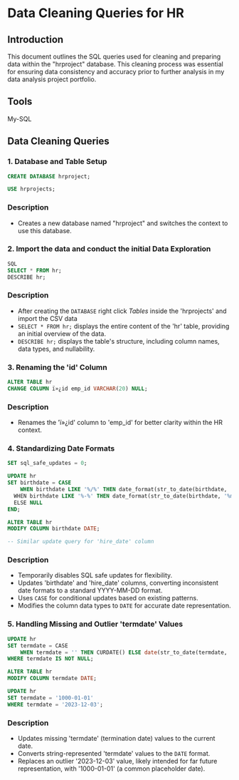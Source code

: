 # Data Cleaning Queries for HR

## Introduction

This document outlines the SQL queries used for cleaning and preparing data within the "hrproject" database. This cleaning process was essential for ensuring data consistency and accuracy prior to further analysis in my data analysis project portfolio.

## Tools

My-SQL

## Data Cleaning Queries

### 1. Database and Table Setup

```sql
CREATE DATABASE hrproject;

USE hrprojects;
```

### Description

* Creates a new database named "hrproject" and switches the context to use this database.

### 2. Import the data and conduct the initial Data Exploration

```sql
SQL
SELECT * FROM hr;
DESCRIBE hr;
```

### Description

* After creating the `DATABASE` right click *Tables* inside the 'hrprojects' and import the CSV data
* `SELECT * FROM hr;` displays the entire content of the 'hr' table, providing an initial overview of the data.
* `DESCRIBE hr;` displays the table's structure, including column names, data types, and nullability.

### 3. Renaming the 'id' Column

```sql
ALTER TABLE hr
CHANGE COLUMN ï»¿id emp_id VARCHAR(20) NULL;
```

### Description

* Renames the 'ï»¿id' column to 'emp_id' for better clarity within the HR context.

### 4. Standardizing Date Formats

```sql
SET sql_safe_updates = 0; 

UPDATE hr
SET birthdate = CASE
	WHEN birthdate LIKE '%/%' THEN date_format(str_to_date(birthdate, '%m/%d/%Y'), '%Y-%m-%d')
  WHEN birthdate LIKE '%-%' THEN date_format(str_to_date(birthdate, '%m-%d-%Y'), '%Y-%m-%d')
  ELSE NULL
END;

ALTER TABLE hr
MODIFY COLUMN birthdate DATE;

-- Similar update query for 'hire_date' column
```

### Description

* Temporarily disables SQL safe updates for flexibility.
* Updates 'birthdate' and 'hire_date' columns, converting inconsistent date formats to a standard YYYY-MM-DD format.
* Uses `CASE` for conditional updates based on existing patterns.
* Modifies the column data types to `DATE` for accurate date representation.

### 5. Handling Missing and Outlier 'termdate' Values

```sql
UPDATE hr
SET termdate = CASE 
	WHEN termdate = '' THEN CURDATE() ELSE date(str_to_date(termdate, '%Y-%m-%d %H:%i:%s UTC')) END
WHERE termdate IS NOT NULL;

ALTER TABLE hr
MODIFY COLUMN termdate DATE;

UPDATE hr 
SET termdate = '1000-01-01'
WHERE termdate = '2023-12-03'; 
```

### Description

* Updates missing 'termdate' (termination date) values to the current date.
* Converts string-represented 'termdate' values to the `DATE` format.
* Replaces an outlier '2023-12-03' value, likely intended for far future representation, with '1000-01-01' (a common placeholder date).
